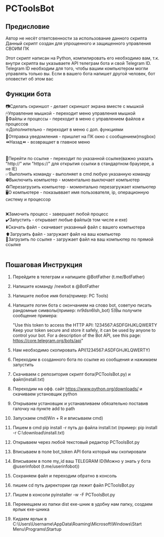 # PCToolsBot

## Предисловие
Автор не несёт ответсвенности за использование данного скрипта
Данный скрипт создан для упрощенного и защищенного управления СВОИМ ПК

Этот скрипт написан на Python, компилировать его необходимо вам, т.к. внутри скрипта вы указываете API телеграм бота и свой Telegram ID.
Telegram ID необходим для того, чтобы вашим компьютером могли управлять только вы. Если в вашего бота напишет другой человек, бот оповестит об этом вас 


## Функции бота
 📷Сделать скриншот - делает скриншот экрана вместе с мышкой<br/>
 🖱Управление мышкой - переходит меню управления мышкой<br/>
 📂Файлы и процессы - переходит в меню с управлением файлов и процессов<br/>
 ❇️Дополнительно - переходит в меню с доп. функциями<br/>
 📩Отправка уведомления - пришлет на ПК окно с сообщением(msgbox)<br/>
 ⏪Назад⏪ - возвращает в главное меню<br/><br/>

 
 🔗Перейти по ссылке - переходит по указанной ссылке(важно указать "http://" или "https://" для открытия ссылки в стандартном браузере, а не IE)<br/>
 ✅Выполнить команду - выполняет в cmd любую указанную команду<br/>
 ⛔️Выключить компьютер - моментально выключает компьютер<br/>
 ♻️Перезагрузить компьютер - моментально перезагружает компьютер<br/>
 🖥О компьютере - показыввает имя пользователя, ip, операционную систему и процессор<br/><br/>

 
 ❌Замочить процесс - завершает любой процесс<br/>
 ✔️Запустить - открывает любые файлы(в том числе и exe)<br/>
 ⬇️Скачать файл - скачивает указанный файл с вашего компьютера<br/>
 ⬆️Загрузить файл - загружает файл на ваш компьютер<br/>
 🔗Загрузить по ссылке - загружает файл на ваш компьютер по прямой ссылке<br/><br/>



## Пошаговая Инструкция
1) Перейдите в телеграм и напишите @BotFather (t.me/BotFather)
2) Напишите команду /newbot в @BotFather
3) Напишите любое имя бота(пример: PC Tools) 
4) Напишите логин бота с окончанием на слово bot, советую писать рандомные символы(пример: nr9dsn6lsh_bot)
5)Вы получите сообщение примера: 

   "Use this token to access the HTTP API:
    1234567:ASDFGHJKLQWERTY
    Keep your token secure and store it safely, it can be used by anyone to control your bot.
    For a description of the Bot API, see this page: https://core.telegram.org/bots/api"
  
  6) Нам необходимо скопировать API(1234567:ASDFGHJKLQWERTY)
  7) Переходим в созданного бота по ссылке из сообщения и нажимаем запустить
  8) Скачиваем с репозитория скрипт бота(PCToolsBot.py) и фaйл(install.txt)
  9) Переходим на офф. сайт https://www.python.org/downloads/ и скачиваем установщик python
  10) Открываем установщик и устанавливаем обязательно поставив галочку на пункте add to path
  11) Запускаем cmd(Win + R и вписываем cmd) 
  12) Пишем в cmd pip install -r путь до файла install.txt (пример: pip install -r C:\download\install.txt)
  13) Открываем через любой текстовый редактор PCToolsBot.py
  14) Вписываем в поле bot_token API бота который мы скопировали
  15) Вписываем в поле my_id ваш TELEGRAM ID(Можно у знать у бота @userinfobot (t.me/userinfobot))
  16) Сохраняем файл и переходим обратно в консоль
  17) пишем cd путь директории где лежит файл PCToolsBot.py
  18) Пишем в консоли pyinstaller -w -F PCToolsBot.py
  19) Перемещаем из папки dist exe-шник в удобну нам папку, создаем ярлык exe-шника
  20) Кидаем ярлык в C:\Users\Username\AppData\Roaming\Microsoft\Windows\Start Menu\Programs\Startup
